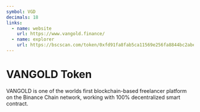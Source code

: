 ```yaml
---
symbol: VGD
decimals: 18
links:
  - name: website
    url: https://www.vangold.finance/
  - name: explorer
    url: https://bscscan.com/token/0xfd91fa8fab5ca11569e256fa8844bc2abecc331d
---
```


# VANGOLD Token

VANGOLD is one of the worlds first blockchain-based freelancer platform on the Binance Chain network, working with 100% decentralized smart contract.

